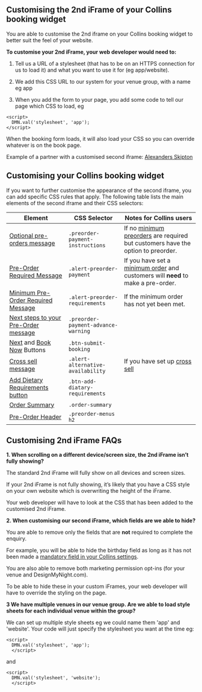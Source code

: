 ## Customising the 2nd iFrame of your Collins booking widget
You are able to customise the 2nd iframe on your Collins booking widget to better suit the feel of your website. 

**To customise your 2nd iFrame, your web developer would need to:**

1. Tell us a URL of a stylesheet (that has to be on an HTTPS connection for us to load it) and what you want to use it for (eg app/website).

1. We add this CSS URL to our system for your venue group, with a name eg app

1. When you add the form to your page, you add some code to tell our page which CSS to load, eg

```
<script>
  DMN.val('stylesheet', 'app');  
</script>
```

When the booking form loads, it will also load your CSS so you can override whatever is on the book page.

Example of a partner with a customised second iframe: [Alexanders Skipton](https://alexanders-skipton.com/)

## Customising your Collins booking widget

If you want to further customise the appearance of the second iframe, you can add specific CSS rules that apply. The following table lists the main elements of the  second iframe and their CSS selectors:

Element | CSS Selector | Notes for Collins users
--------|------|-----
[Optional pre-orders message](https://static.designmynight.com/uploads/2018/10/preorder-payment-instruction-optimised.png) | `.preorder-payment-instructions`| If no [minimum preorders](https://collins.uservoice.com/knowledgebase/articles/1128079-booking-types-allowing-customers-to-pre-order-fr) are required but customers have the option to preorder. 
[Pre-Order Required Message](https://static.designmynight.com/uploads/2018/10/alert-preorder-payment-optimised.png) |`.alert-preorder-payment`| If you have set a [minimum order](https://collins.uservoice.com/knowledgebase/articles/1128079-booking-types-allowing-customers-to-pre-order-fr) and customers will **need** to make a pre-order.
[Minimum Pre-Order Required Message](https://static.designmynight.com/uploads/2018/10/alert-preorder-requirements.png)|`.alert-preorder-requirements`| If the minimum order has not yet been met. 
[Next steps to your Pre-Order message](https://static.designmynight.com/uploads/2018/10/preorder-payment-advance-warning-optimised.png)|`.preorder-payment-advance-warning`| 
[Next](https://static.designmynight.com/uploads/2018/10/btn-submit-booking-next.png) and [Book Now](https://static.designmynight.com/uploads/2018/10/btn-submit-booking.png) Buttons|`.btn-submit-booking`|
[Cross sell message](https://static.designmynight.com/uploads/2018/10/alert-alternative-availability-optimised.png)|`.alert-alternative-availability`| If you have set up [cross sell](https://collins.uservoice.com/knowledgebase/articles/478043-booking-types-cross-sell-your-venues-to-the-cust)
[Add Dietary Requirements button](https://static.designmynight.com/uploads/2018/10/btn-add-diatary-requirements.png) |`.btn-add-diatary-requirements`|
[Order Summary](https://static.designmynight.com/uploads/2018/10/Order-Summary.png) |`.order-summary`|
[Pre-Order Header](https://static.designmynight.com/uploads/2018/10/preorder-menus-h2-optimised.png)|`.preorder-menus h2`|

## Customising 2nd iFrame FAQs

**1. When scrolling on a different device/screen size, the 2nd iFrame isn’t fully showing?**

The standard 2nd iFrame will fully show on all devices and screen sizes.

If your 2nd iFrame is not fully showing, it’s likely that you have a CSS style on your own website which is overwriting the height of the iFrame.

Your web developer will have to look at the CSS that has been added to the customised 2nd iFrame. 

**2. When customising our second iFrame, which fields are we able to hide?**

You are able to remove only the fields that are **not** required to complete the enquiry. 

For example, you will be able to hide the birthday field as long as it has not been made a [mandatory field in your Collins settings](https://collins.uservoice.com/knowledgebase/articles/1112770-booking-types-making-the-birthday-field-mandator).

You are also able to remove both marketing permission opt-ins (for your venue and DesignMyNight.com).

To be able to hide these in your custom iFrames, your web developer will have to override the styling on the page. 

**3 We have multiple venues in our venue group. Are we able to load style sheets for each individual venue within the group?**

We can set up multiple style sheets eg we could name them 'app' and 'website'. Your code will just specify the stylesheet you want at the time eg: 

```
<script>
  DMN.val('stylesheet', 'app');
  </script>
  ```

and

```
<script>
  DMN.val('stylesheet', 'website');
  </script>
  ```




